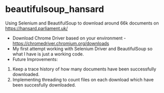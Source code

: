 # beautifulsoup_hansard
Using Selenium and BeautifulSoup to download around 66k documents on https://hansard.parliament.uk/
- Download Chrome Driver based on your environment - https://chromedriver.chromium.org/downloads
- My first attempt working with Selenium Driver and BeautifulSoup so what I have is just a working code.
- Future Improvements:
1. Keep a trace history of how many documents have been successfully downloaded.
2. Implementing threading to count files on each download which have been succesfully downloaded.
